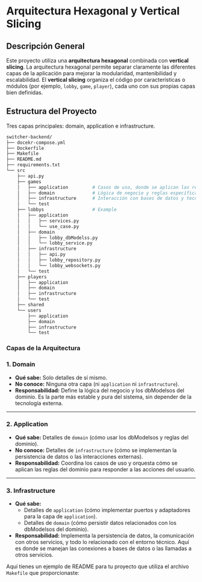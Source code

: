 # Arquitectura Hexagonal y Vertical Slicing

## Descripción General

Este proyecto utiliza una **arquitectura hexagonal** combinada con **vertical slicing**. La arquitectura hexagonal permite separar claramente las diferentes capas de la aplicación para mejorar la modularidad, mantenibilidad y escalabilidad. El **vertical slicing** organiza el código por características o módulos (por ejemplo, `lobby`, `game`, `player`), cada uno con sus propias capas bien definidas.

## Estructura del Proyecto

Tres capas principales: domain, application e infrastructure.

```bash
switcher-backend/
├── docekr-compose.yml
├── Dockerfile
├── Makefile
├── README.md
├── requirements.txt
└── src
    ├── api.py
    ├── games
    │   ├── application         # Casos de uso, donde se aplican las reglas del dominio
    │   ├── domain              # Lógica de negocio y reglas específicas
    │   ├── infrastructure      # Interacción con bases de datos y tecnologías externas
    │   └── test
    ├── lobbys                  # Example
    │   ├── application         
    │   │   ├── services.py
    │   │   └── use_case.py
    │   ├── domain                      
    │   │   ├── lobby_dbModelss.py
    │   │   └── lobby_service.py
    │   ├── infrastructure
    │   │   ├── api.py
    │   │   ├── lobby_repository.py
    │   │   └── lobby_websockets.py
    │   └── test
    ├── players
    │   ├── application
    │   ├── domain
    │   ├── infrastructure
    │   └── test
    ├── shared
    └── users
        ├── application
        ├── domain
        ├── infrastructure
        └── test
```

### Capas de la Arquitectura

### 1. **Domain**
 - **Qué sabe:** Solo detalles de sí mismo.
 - **No conoce:** Ninguna otra capa (ni `application` ni `infrastructure`).
 - **Responsabilidad:** Define la lógica del negocio y los dbModelsos del dominio. Es la parte más estable y pura del sistema, sin depender de la tecnología externa.

---

### 2. **Application**
 - **Qué sabe:** Detalles de `domain` (cómo usar los dbModelsos y reglas del dominio).
 - **No conoce:** Detalles de `infrastructure` (cómo se implementan la persistencia de datos o las interacciones externas).
 - **Responsabilidad:** Coordina los casos de uso y orquesta cómo se aplican las reglas del dominio para responder a las acciones del usuario. 

---

### 3. **Infrastructure**
 - **Qué sabe:** 
    - Detalles de `application` (cómo implementar puertos y adaptadores para la capa de `application`).
    - Detalles de `domain` (cómo persistir datos relacionados con los dbModelsos del dominio).
 - **Responsabilidad:** Implementa la persistencia de datos, la comunicación con otros servicios, y todo lo relacionado con el entorno técnico. Aquí es donde se manejan las conexiones a bases de datos o las llamadas a otros servicios.


Aquí tienes un ejemplo de README para tu proyecto que utiliza el archivo `Makefile` que proporcionaste:
